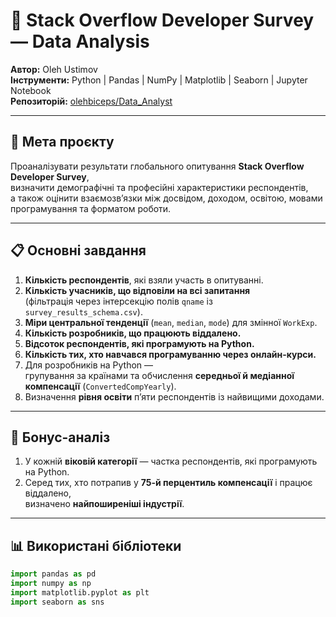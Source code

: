 # 🧠 Stack Overflow Developer Survey — Data Analysis

**Автор:** Oleh Ustimov  
**Інструменти:** Python | Pandas | NumPy | Matplotlib | Seaborn | Jupyter Notebook  
**Репозиторій:** [olehbiceps/Data_Analyst](https://github.com/olehbiceps/Data_Analyst)

---

## 🎯 Мета проєкту

Проаналізувати результати глобального опитування **Stack Overflow Developer Survey**,  
визначити демографічні та професійні характеристики респондентів,  
а також оцінити взаємозв’язки між досвідом, доходом, освітою, мовами програмування та форматом роботи.

---

## 📋 Основні завдання

1. **Кількість респондентів**, які взяли участь в опитуванні.  
2. **Кількість учасників, що відповіли на всі запитання**  
   (фільтрація через інтерсекцію полів `qname` із `survey_results_schema.csv`).  
3. **Міри центральної тенденції** (`mean`, `median`, `mode`) для змінної `WorkExp`.  
4. **Кількість розробників, що працюють віддалено.**  
5. **Відсоток респондентів, які програмують на Python.**  
6. **Кількість тих, хто навчався програмуванню через онлайн-курси.**  
7. Для розробників на Python —  
   групування за країнами та обчислення **середньої й медіанної компенсації** (`ConvertedCompYearly`).  
8. Визначення **рівня освіти** п’яти респондентів із найвищими доходами.

---

## 💎 Бонус-аналіз

1. У кожній **віковій категорії** — частка респондентів, які програмують на Python.  
2. Серед тих, хто потрапив у **75-й перцентиль компенсації** і працює віддалено,  
   визначено **найпоширеніші індустрії**.

---

## 📊 Використані бібліотеки

```python
import pandas as pd
import numpy as np
import matplotlib.pyplot as plt
import seaborn as sns
